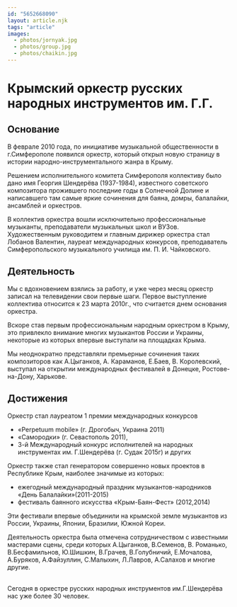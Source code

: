 ```yaml
---
id: "5652668090"
layout: article.njk
tags: "article"
images:
  - photos/jornyak.jpg
  - photos/group.jpg
  - photos/chaikin.jpg
---
```

# Крымский оркестр русских народных инструментов им. Г.Г.



## Основание

В феврале 2010 года, по инициативе музыкальной общественности в г.Симферополе появился оркестр, который открыл новую страницу в истории народно-инструментального жанра в Крыму.

Решением исполнительного комитета Симферополя коллективу было дано имя Георгия Шендерёва (1937-1984), известного советского композитора прожившего последние годы в Солнечной Долине и написавшего там самые яркие сочинения для баяна, домры, балалайки, ансамблей и оркестров.

В коллектив оркестра вошли исключительно профессиональные музыканты, преподаватели музыкальных школ и ВУЗов. Художественным руководитем и главным дирижер оркестра стал Лобанов Валентин, лауреат международных конкурсов, преподаватель Симферопольского музыкального училища им. П. И. Чайковского.



## Деятельность

Мы с вдохновением взялись за работу, и уже через месяц оркестр записал на телевидении свои первые шаги. Первое выступление коллектива относится к 23 марта 2010г., что считается днем основания оркестра.

Вскоре став первым профессиональным народным оркестром в Крыму, это привлекло внимание многих музыкантов России и Украины, некоторые из которых впервые выступали на площадках Крыма.

Мы неоднократно представляли премьерные сочинения таких композиторов как А.Цыганков, А. Караманов, Е.Баев, В. Королевский, выступал на открытии международных фестивалей в Донецке, Ростове-на-Дону, Харькове.



## Достижения

Оркестр стал лауреатом 1 премии международных конкурсов

* «Perpetuum mobile» (г. Дрогобыч, Украина 2011)
* «Самородки» (г. Севастополь 2011),
* 3-й Международный конкурс исполнителей на народных инструментах им. Г.Шендерёва (г. Судак 2015г) и других

Оркестр также стал генератором совершенно новых проектов в Республике Крым, наиболее значимые из которых:

* ежегодный международный праздник музыкантов-народников «День Балалайки»(2011-2015)
* фестиваль баянного искусства «Крым-Баян-Фест» (2012,2014)

Эти фестивали впервые объединили на крымской земле музыкантов из России, Украины, Японии, Бразилии, Южной Кореи.

Деятельность оркестра была отмечена сотрудничеством с известными мастерами сцены, среди которых А.Цыганков, В.Семенов, В. Романько, В.Бесфамильнов, Ю.Шишкин, В.Грачев, В.Голубничий, Е.Мочалова, А.Буряков, А.Файзуллин, С.Малыхин, Л.Лавров, А.Салахов и многие другие.

\
Сегодня в оркестре русских народных инструментов им.Г.Шендерёва нас уже более 30 человек.